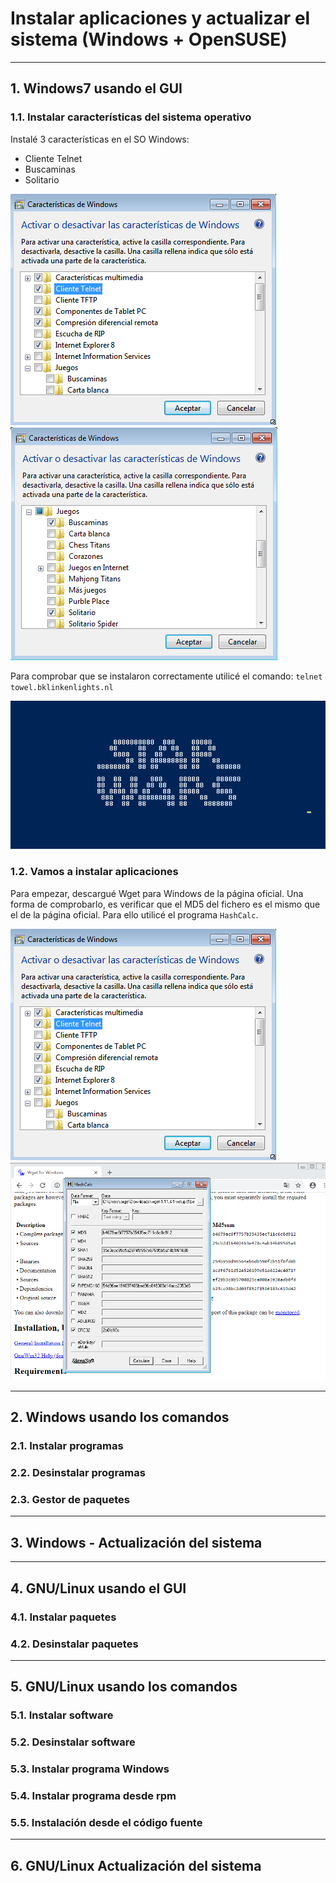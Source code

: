 
# Instalar aplicaciones y actualizar el sistema (Windows + OpenSUSE)

---

## 1. Windows7 usando el GUI

### 1.1. Instalar características del sistema operativo

Instalé 3 características en el SO Windows:

* Cliente Telnet
* Buscaminas
* Solitario

![Telnet](https://github.com/jsuabur/idp1819-jorge-suarez/blob/master/unit2/inst-apps-act-so-w7-opensuse/images/telnet.png)
![Solitario-Buscaminas](https://github.com/jsuabur/idp1819-jorge-suarez/blob/master/unit2/inst-apps-act-so-w7-opensuse/images/busc-sol.png)

Para comprobar que se instalaron correctamente utilicé el comando:
`telnet towel.bklinkenlights.nl`

![Star Wars](https://github.com/jsuabur/idp1819-jorge-suarez/blob/master/unit2/inst-apps-act-so-w7-opensuse/images/StarWars.png)

### 1.2. Vamos a instalar aplicaciones

Para empezar, descargué Wget para Windows de la página oficial.
Una forma de comprobarlo, es verificar que el MD5 del fichero es el mismo que el de la página oficial. Para ello utilicé el programa `HashCalc`.

![MD5](https://github.com/jsuabur/idp1819-jorge-suarez/blob/master/unit2/inst-apps-act-so-w7-opensuse/images/telnet.png)
![Solitario-Buscaminas](https://github.com/jsuabur/idp1819-jorge-suarez/blob/master/unit2/inst-apps-act-so-w7-opensuse/images/md5.png)

---

## 2. Windows usando los comandos

### 2.1. Instalar programas

### 2.2. Desinstalar programas

### 2.3. Gestor de paquetes

---

## 3. Windows - Actualización del sistema

---

## 4. GNU/Linux usando el GUI

### 4.1. Instalar paquetes

### 4.2. Desinstalar paquetes

---

## 5. GNU/Linux usando los comandos

### 5.1. Instalar software

### 5.2. Desinstalar software

### 5.3. Instalar programa Windows

### 5.4. Instalar programa desde rpm

### 5.5. Instalación desde el código fuente

---

## 6. GNU/Linux Actualización del sistema
